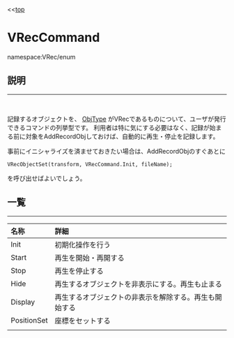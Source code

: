 <<[top](VRec.html)
# **VRecCommand**
namespace:VRec/enum

## **説明**
---
<br>

記録するオブジェクトを、 [ObjType](ObjType.html) がVRecであるものについて、ユーザが発行できるコマンドの列挙型です。
利用者は特に気にする必要はなく、記録が始まる前に対象をAddRecordObjしておけば、自動的に再生・停止を記録します。

事前にイニシャライズを済ませておきたい場合は、AddRecordObjのすぐあとに

```cs:
VRecObjectSet(transform, VRecCommand.Init, fileName);
```
を呼び出せばよいでしょう。

## **一覧**
---

|名称|詳細|
|:-|:-|
|Init|初期化操作を行う|
|Start|再生を開始・再開する|
|Stop|再生を停止する|
|Hide|再生するオブジェクトを非表示にする。再生も止まる|
|Display|再生するオブジェクトの非表示を解除する。再生も開始する|
|PositionSet|座標をセットする|
|||

<br>